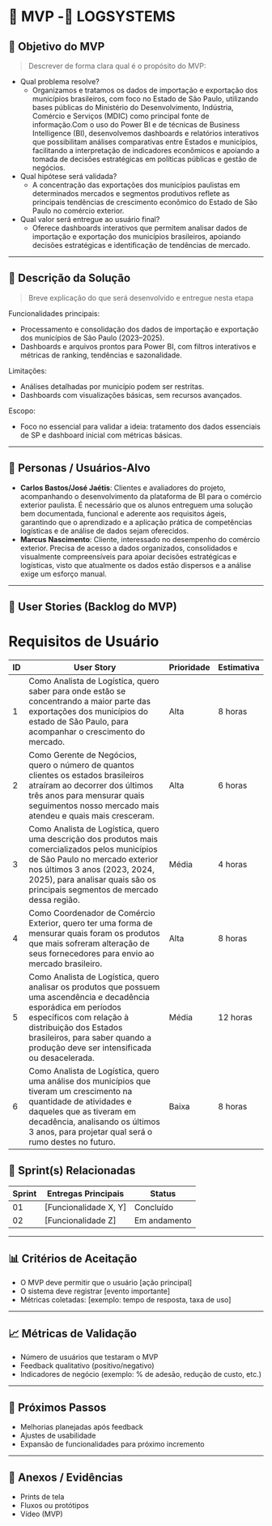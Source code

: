 # 📌 MVP -🚀 LOGSYSTEMS 
## 🎯 Objetivo do MVP
> Descrever de forma clara qual é o propósito do MVP:  
- Qual problema resolve?
  * Organizamos e tratamos os dados de importação e exportação dos municípios brasileiros, com foco no Estado de São Paulo, utilizando bases públicas do Ministério do Desenvolvimento, Indústria, Comércio e Serviços (MDIC) como principal fonte de informação.Com o uso do Power BI e de técnicas de Business Intelligence (BI), desenvolvemos dashboards e relatórios interativos que possibilitam análises comparativas entre Estados e municípios, facilitando a interpretação de indicadores econômicos e apoiando a tomada de decisões estratégicas em políticas públicas e gestão de negócios. 
- Qual hipótese será validada?
  * A concentração das exportações dos municípios paulistas em determinados mercados e segmentos produtivos reflete as principais tendências de crescimento econômico do Estado de São Paulo no comércio exterior.
- Qual valor será entregue ao usuário final?
  * Oferece dashboards interativos que permitem analisar dados de importação e exportação dos municípios brasileiros, apoiando decisões estratégicas e identificação de tendências de mercado.

---

## 📝 Descrição da Solução
> Breve explicação do que será desenvolvido e entregue nesta etapa

Funcionalidades principais:
* Processamento e consolidação dos dados de importação e exportação dos municípios de São Paulo (2023–2025).
* Dashboards e arquivos prontos para Power BI, com filtros interativos e métricas de ranking, tendências e sazonalidade.

Limitações:
* Análises detalhadas por município podem ser restritas.
* Dashboards com visualizações básicas, sem recursos avançados.

Escopo:
* Foco no essencial para validar a ideia: tratamento dos dados essenciais de SP e dashboard inicial com métricas básicas.
 

---

## 👥 Personas / Usuários-Alvo
- **Carlos Bastos/José Jaétis**: Clientes e avaliadores do projeto, acompanhando o desenvolvimento da plataforma de BI para o comércio exterior paulista. É necessário que os alunos entreguem uma solução bem documentada, funcional e aderente aos requisitos ágeis, garantindo que o aprendizado e a aplicação prática de competências logísticas e de análise de dados sejam oferecidos.  
- **Marcus Nascimento**: Cliente, interessado no desempenho do comércio exterior. Precisa de acesso a dados organizados, consolidados e visualmente compreensíveis para apoiar decisões estratégicas e logísticas, visto que atualmente os dados estão dispersos e a análise exige um esforço manual. 

---

## 🔑 User Stories (Backlog do MVP)
# Requisitos de Usuário

| ID | User Story | Prioridade | Estimativa |
|----|-------------|-------------|-------------|
| 1 | Como Analista de Logística, quero saber para onde estão se concentrando a maior parte das exportações dos municípios do estado de São Paulo, para acompanhar o crescimento do mercado. | Alta | 8 horas |
| 2 | Como Gerente de Negócios, quero o número de quantos clientes os estados brasileiros atraíram ao decorrer dos últimos três anos para mensurar quais seguimentos nosso mercado mais atendeu e quais mais cresceram. | Alta | 6 horas |
| 3 | Como Analista de Logística, quero uma descrição dos produtos mais comercializados pelos municípios de São Paulo no mercado exterior nos últimos 3 anos (2023, 2024, 2025), para analisar quais são os principais segmentos de mercado dessa região. | Média | 4 horas |
| 4 | Como Coordenador de Comércio Exterior, quero ter uma forma de mensurar quais foram os produtos que mais sofreram alteração de seus fornecedores para envio ao mercado brasileiro. | Alta | 8 horas |
| 5 | Como Analista de Logística, quero analisar os produtos que possuem uma ascendência e decadência esporádica em períodos específicos com relação à distribuição dos Estados brasileiros, para saber quando a produção deve ser intensificada ou desacelerada. | Média | 12 horas |
| 6 | Como Analista de Logística, quero uma análise dos municípios que tiveram um crescimento na quantidade de atividades e daqueles que as tiveram em decadência, analisando os últimos 3 anos, para projetar qual será o rumo destes no futuro. | Baixa | 8 horas |


## 📅 Sprint(s) Relacionadas
| Sprint | Entregas Principais                          | Status   |
|--------|----------------------------------------------|----------|
| 01     | [Funcionalidade X, Y]                        | Concluído|
| 02     | [Funcionalidade Z]                           | Em andamento |

---

## 📊 Critérios de Aceitação
- O MVP deve permitir que o usuário [ação principal]  
- O sistema deve registrar [evento importante]  
- Métricas coletadas: [exemplo: tempo de resposta, taxa de uso]  

---

## 📈 Métricas de Validação
- Número de usuários que testaram o MVP  
- Feedback qualitativo (positivo/negativo)  
- Indicadores de negócio (exemplo: % de adesão, redução de custo, etc.)  

---

## 🚀 Próximos Passos
- Melhorias planejadas após feedback  
- Ajustes de usabilidade  
- Expansão de funcionalidades para próximo incremento  

---

## 📂 Anexos / Evidências
- Prints de tela  
- Fluxos ou protótipos  
- Vídeo (MVP)  
